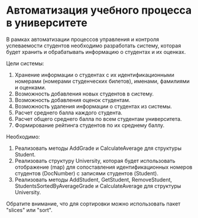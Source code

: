 # Автоматизация учебного процесса в университете

В рамках автоматизации процессов управления и контроля успеваемости студентов необходимо разработать систему, которая будет хранить и обрабатывать информацию о студентах и их оценках.

Цели системы:

1. Хранение информации о студентах с их идентификационными номерами (номерами студенческих билетов), именами, фамилиями и оценками.
2. Возможность добавления новых студентов в систему.
3. Возможность добавления оценок студентам.
4. Возможность удаления информации о студентах из системы.
5. Расчет среднего балла каждого студента.
6. Расчет общего среднего балла по всем студентам университета.
7. Формирование рейтинга студентов по их среднему баллу.

Необходимо:
1. Реализовать методы AddGrade и CalculateAverage для структуры Student.
2. Реализовать структуру University, которая будет использовать отображение (map) для сопоставления идентификационных номеров студентов (DocNumber) с записями студентов (Student).
3. Реализовать методы AddStudent, GetStudent, RemoveStudent, StudentsSortedByAverageGrade и CalculateAverage для структуры University.

Обратите внимание, что для сортировки можно использовать пакет "slices" или "sort".
